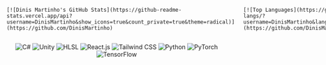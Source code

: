 <div style="display: flex; flex-direction: row;">
  <div style="flex: 50%; padding-right: 10px;">
    
    [![Dinis Martinho's GitHub Stats](https://github-readme-stats.vercel.app/api?username=DinisMartinho&show_icons=true&count_private=true&theme=radical)](https://github.com/DinisMartinho)
    
  </div>
  <div style="flex: 50%; padding-left: 10px;">
    
    [![Top Languages](https://github-readme-stats.vercel.app/api/top-langs/?username=DinisMartinho&langs_count=8&layout=compact&theme=radical)](https://github.com/DinisMartinho)
    
  </div>
</div>



<p align="center">
  <img src="https://img.shields.io/badge/-C%23-239120?style=flat&logo=c-sharp&logoColor=white" alt="C#">
  <img src="https://img.shields.io/badge/-Unity-000000?style=flat&logo=unity&logoColor=white" alt="Unity">
  <img src="https://img.shields.io/badge/-HLSL-FFD700?style=flat&logo=unity&logoColor=white" alt="HLSL">
  <img src="https://img.shields.io/badge/-React.js-61DAFB?style=flat&logo=react&logoColor=white" alt="React.js">
  <img src="https://img.shields.io/badge/-Tailwind_CSS-38B2AC?style=flat&logo=tailwind-css&logoColor=white" alt="Tailwind CSS">
  <img src="https://img.shields.io/badge/-Python-3776AB?style=flat&logo=python&logoColor=white" alt="Python">
  <img src="https://img.shields.io/badge/-PyTorch-EE4C2C?style=flat&logo=pytorch&logoColor=white" alt="PyTorch">
  <img src="https://img.shields.io/badge/-TensorFlow-FF6F00?style=flat&logo=tensorflow&logoColor=white" alt="TensorFlow">
</p>
